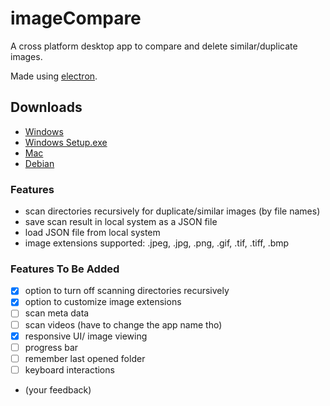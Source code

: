 # imageCompare

A cross platform desktop app to compare and delete similar/duplicate images.

Made using [electron](https://www.electronjs.org).

## Downloads
- [Windows](https://github.com/muhallilahnaf/image-compare-app/releases/download/1.0.0/image-compare-app-v1.0.0-win32-ia32.zip)
- [Windows Setup.exe](https://github.com/muhallilahnaf/image-compare-app/releases/download/1.0.0/Setup.exe)
- [Mac](https://github.com/muhallilahnaf/image-compare-app/releases/download/1.0.0/imageCompare-v1.0.0-darwin-x64.zip)
- [Debian](https://github.com/muhallilahnaf/image-compare-app/releases/download/1.0.0/image-compare-app-v1.0.0-linux-x64.zip)

### Features
- scan directories recursively for duplicate/similar images (by file names)
- save scan result in local system as a JSON file
- load JSON file from local system
- image extensions supported: .jpeg, .jpg, .png, .gif, .tif, .tiff, .bmp

### Features To Be Added
- [x] option to turn off scanning directories recursively
- [x] option to customize image extensions
- [ ] scan meta data
- [ ] scan videos (have to change the app name tho)
- [x] responsive UI/ image viewing
- [ ] progress bar
- [ ] remember last opened folder
- [ ] keyboard interactions
- (your feedback)